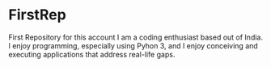 # FirstRep
First Repository for this account
I am a coding enthusiast based out of India. I enjoy programming, especially using Pyhon 3, and I enjoy conceiving and executing applications that address real-life gaps.
